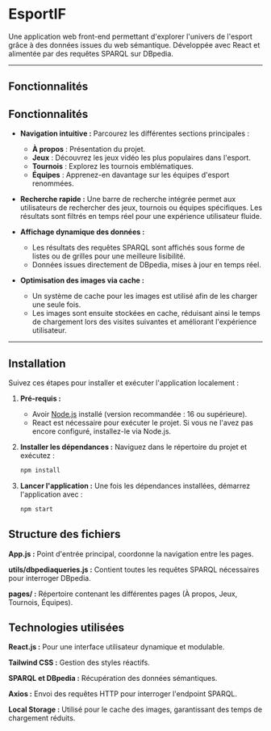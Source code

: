 # EsportIF

Une application web front-end permettant d'explorer l'univers de l'esport grâce à des données issues du web sémantique. Développée avec React et alimentée par des requêtes SPARQL sur DBpedia.

---

## Fonctionnalités

## Fonctionnalités

- **Navigation intuitive :** Parcourez les différentes sections principales : 
  - **À propos** : Présentation du projet.
  - **Jeux** : Découvrez les jeux vidéo les plus populaires dans l'esport.
  - **Tournois** : Explorez les tournois emblématiques.
  - **Équipes** : Apprenez-en davantage sur les équipes d'esport renommées.

- **Recherche rapide :** Une barre de recherche intégrée permet aux utilisateurs de rechercher des jeux, tournois ou équipes spécifiques. Les résultats sont filtrés en temps réel pour une expérience utilisateur fluide.

- **Affichage dynamique des données :** 
  - Les résultats des requêtes SPARQL sont affichés sous forme de listes ou de grilles pour une meilleure lisibilité.
  - Données issues directement de DBpedia, mises à jour en temps réel.

- **Optimisation des images via cache :** 
  - Un système de cache pour les images est utilisé afin de les charger une seule fois. 
  - Les images sont ensuite stockées en cache, réduisant ainsi le temps de chargement lors des visites suivantes et améliorant l'expérience utilisateur.

---

## Installation

Suivez ces étapes pour installer et exécuter l'application localement :

1. **Pré-requis :**
   - Avoir [Node.js](https://nodejs.org/) installé (version recommandée : 16 ou supérieure).
   - React est nécessaire pour exécuter le projet. Si vous ne l'avez pas encore configuré, installez-le via Node.js.

2. **Installer les dépendances :**
   Naviguez dans le répertoire du projet et exécutez :
   ```bash
   npm install
   ```
3. **Lancer l'application :**
   Une fois les dépendances installées, démarrez l'application avec :
   ```bash
   npm start
   ```
## Structure des fichiers

**App.js :**
  Point d'entrée principal, coordonne la navigation entre les pages.

**utils/dbpediaqueries.js :**
  Contient toutes les requêtes SPARQL nécessaires pour interroger DBpedia.

**pages/ :** Répertoire contenant les différentes pages (À propos, Jeux, Tournois, Équipes).

## Technologies utilisées
**React.js :**
  Pour une interface utilisateur dynamique et modulable.

**Tailwind CSS :**
  Gestion des styles réactifs.

**SPARQL et DBpedia :**
  Récupération des données sémantiques.

**Axios :** 
  Envoi des requêtes HTTP pour interroger l'endpoint SPARQL.

**Local Storage :** 
  Utilisé pour le cache des images, garantissant des temps de chargement réduits.
